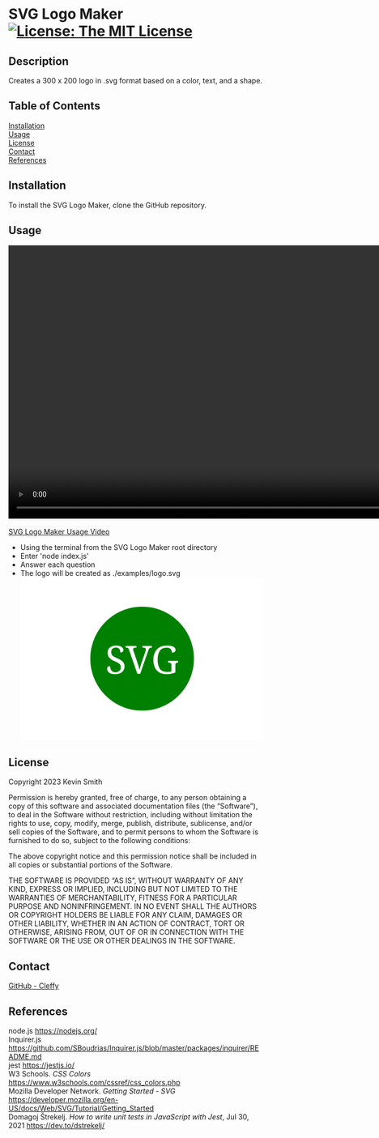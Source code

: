 # SVG Logo Maker [![License: The MIT License](https://img.shields.io/badge/License-MIT-yellow.svg)](https://opensource.org/licenses/MIT)
  ## Description
  Creates a 300 x 200 logo in .svg format based on a color, text, and a shape.  
  ## Table of Contents
  [Installation](#Installation)  
  [Usage](#Usage)  
  [License](#License)  
  [Contact](#Contact)  
  [References](#References)  
  ## <div id="Installation">Installation</div>
  To install the SVG Logo Maker, clone the  GitHub repository.  
  ## <div id="Usage">Usage</div>
  
<video width="960" height="540" controls>
<source src="./assets/SVGLogoMaker.mp4" type="video/mp4">
</video>  
  
  [SVG Logo Maker Usage Video](./assets/SVGLogoMaker.mp4)
  - Using the terminal from the SVG Logo Maker root directory
  - Enter 'node index.js'
  - Answer each question
  - The logo will be created as ./examples/logo.svg  
  ![Example logo](./examples/logo.svg)
  ## <div id="License">License</div>
  
Copyright 2023 Kevin Smith

Permission is hereby granted, free of charge, to any person obtaining a copy of this software and associated documentation files (the “Software”), to deal in the Software without restriction, including without limitation the rights to use, copy, modify, merge, publish, distribute, sublicense, and/or sell copies of the Software, and to permit persons to whom the Software is furnished to do so, subject to the following conditions:

The above copyright notice and this permission notice shall be included in all copies or substantial portions of the Software.

THE SOFTWARE IS PROVIDED “AS IS”, WITHOUT WARRANTY OF ANY KIND, EXPRESS OR IMPLIED, INCLUDING BUT NOT LIMITED TO THE WARRANTIES OF MERCHANTABILITY, FITNESS FOR A PARTICULAR PURPOSE AND NONINFRINGEMENT. IN NO EVENT SHALL THE AUTHORS OR COPYRIGHT HOLDERS BE LIABLE FOR ANY CLAIM, DAMAGES OR OTHER LIABILITY, WHETHER IN AN ACTION OF CONTRACT, TORT OR OTHERWISE, ARISING FROM, OUT OF OR IN CONNECTION WITH THE SOFTWARE OR THE USE OR OTHER DEALINGS IN THE SOFTWARE.  
  ## <div id="Contact">Contact</div>
  [GitHub - Cleffy](https://github.com/Cleffy/)  
  ## <div id="References">References</div>
  node.js <https://nodejs.org/><br>Inquirer.js <https://github.com/SBoudrias/Inquirer.js/blob/master/packages/inquirer/README.md><br>jest <https://jestjs.io/><br>W3 Schools. *CSS Colors* <https://www.w3schools.com/cssref/css_colors.php><br>Mozilla Developer Network. *Getting Started - SVG* <https://developer.mozilla.org/en-US/docs/Web/SVG/Tutorial/Getting_Started><br>Domagoj Štrekelj. *How to write unit tests in JavaScript with Jest*, Jul 30, 2021 <https://dev.to/dstrekelj/><br>